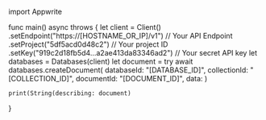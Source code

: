 import Appwrite

func main() async throws {
    let client = Client()
      .setEndpoint("https://[HOSTNAME_OR_IP]/v1") // Your API Endpoint
      .setProject("5df5acd0d48c2") // Your project ID
      .setKey("919c2d18fb5d4...a2ae413da83346ad2") // Your secret API key
    let databases = Databases(client)
    let document = try await databases.createDocument(
        databaseId: "[DATABASE_ID]",
        collectionId: "[COLLECTION_ID]",
        documentId: "[DOCUMENT_ID]",
        data: 
    )

    print(String(describing: document)
}
